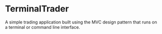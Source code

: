 TerminalTrader
==============
A simple trading application built using the MVC design pattern that runs on a terminal or command line interface.
